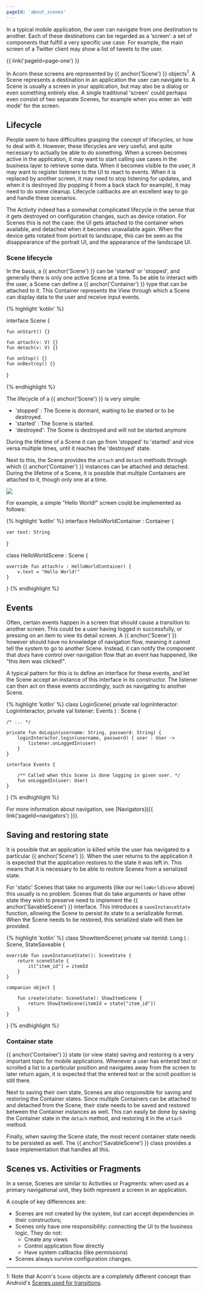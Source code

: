 ```yaml
---
pageId: 'about_scenes'
---
```


In a typical mobile application, the user can navigate from one destination to
another.
Each of these destinations can be regarded as a ‘screen’: a set of components
that fulfill a very specific use case.
For example, the main screen of a Twitter client may show a list of tweets to
the user.

{{ link('pageId=page-one') }}

In Acorn these screens are represented by {{ anchor('Scene') }} 
objects<sup>1</sup>.
A Scene represents a destination in an application the user can navigate to.
A Scene is usually a screen in your application, but may also be a dialog or
even something entirely else.
A single traditional 'screen' could perhaps even consist of two separate Scenes,
for example when you enter an 'edit mode' for the screen.

## Lifecycle

People seem to have difficulties grasping the concept of lifecycles, or how to
deal with it.
However, these lifecycles are very useful, and quite necessary to actually be
able to do something.
When a screen becomes active in the application, it may want to start calling
use cases in the business layer to retrieve some data.
When it becomes visible to the user, it may want to register listeners to the UI
to react to events.
When it is replaced by another screen, it may need to stop listening for
updates, and when it is destroyed (by popping it from a back stack for example),
it may need to do some cleanup.
Lifecycle callbacks are an excellent way to go and handle these scenarios.

The Activity indeed has a somewhat complicated lifecycle in the sense that it
gets destroyed on configuration changes, such as device rotation.
For Scenes this is not the case: the UI gets attached to the container when
available, and detached when it becomes unavailable again.
When the device gets rotated from portrait to landscape, this can be seen as the
disappearance of the portrait UI, and the appearance of the landscape UI.

### Scene lifecycle

In the basis, a {{ anchor('Scene') }} can be 'started' or 'stopped', and 
generally there is only one active Scene at a time.
To be able to interact with the user, a Scene can define a 
{{ anchor('Container') }} type that can be attached to it.
This Container represents the View through which a Scene can display data to the
user and receive input events.

{% highlight 'kotlin' %}

interface Scene<V : Container> {

    fun onStart() {}

    fun attach(v: V) {}
    fun detach(v: V) {}

    fun onStop() {}
    fun onDestroy() {}
}

{% endhighlight %}


The lifecycle of a {{ anchor('Scene') }} is very simple:

 - 'stopped'  : The Scene is dormant, waiting to be started or to be destroyed.
 - 'started'  : The Scene is started.
 - 'destroyed': The Scene is destroyed and will not be started anymore

During the lifetime of a Scene it can go from 'stopped' to 'started' and vice
versa multiple times, until it reaches the 'destroyed' state.

Next to this, the Scene provides the `attach` and `detach` methods through which
{{ anchor('Container') }} instances can be attached and detached.
During the lifetime of a Scene, it is possible that multiple Containers are
attached to it, though only one at a time.

![]({{site.baseUrl}}/assets/media/scene_lifecycle.png)

For example, a simple "Hello World!" screen could be implemented as follows:

{% highlight 'kotlin' %}
interface HelloWorldContainer : Container {

    var text: String
}

class HelloWorldScene : Scene<HelloWorldContainer> {

    override fun attach(v : HelloWorldContainer) {
        v.text = "Hello World!"
    }
}
{% endhighlight %}

## Events

Often, certain events happen in a screen that should cause a transition to
another screen.
This could be a user having logged in successfully, or pressing on an item to
view its detail screen.
A {{ anchor('Scene') }} however should have no knowledge of navigation flow, 
meaning it cannot tell the system to go to another Scene.
Instead, it can notify the component that _does_ have control over navigation
flow that an event has happened, like "this item was clicked!".

A typical pattern for this is to define an interface for these events, and let
the Scene accept an instance of this interface in its constructor.
The listener can then act on these events accordingly, such as navigating to 
another Scene.

{% highlight 'kotlin' %}
class LoginScene(
    private val loginInteractor: LoginInteractor,
    private val listener: Events
) : Scene<LoginContainer> {

    /* ... */

    private fun doLogin(username: String, password: String) {
        loginInteractor.login(username, password) { user : User ->
            listener.onLoggedIn(user)
        }
    }

    interface Events {

        /** Called when this Scene is done logging in given user. */
        fun onLoggedIn(user: User)
    }
}
{% endhighlight %}

For more information about navigation, see 
[Navigators]({{ link('pageId=navigators') }}).

## Saving and restoring state

It is possible that an application is killed while the user has navigated to a 
particular {{ anchor('Scene') }}.
When the user returns to the application it is expected that the application
restores to the state it was left in.
This means that it is necessary to be able to restore Scenes from a serialized
state.

For 'static' Scenes that take no arguments (like our `HelloWorldScene` above)
this usually is no problem.
Scenes that do take arguments or have other state they wish to preserve need to
implement the {{ anchor('SavableScene') }} interface.
This introduces a `saveInstanceState` function, allowing the Scene to persist its
state to a serializable format.
When the Scene needs to be restored, this serialized state will then be provided.

{% highlight 'kotlin' %}
class ShowItemScene(
    private val itemId: Long
) : Scene<ShowItemContainer>, StateSaveable {

    override fun saveInstanceState(): SceneState {
        return sceneState {
            it["item_id"] = itemId
        }
    }
    
    companion object {
    
        fun create(state: SceneState): ShowItemScene {
            return ShowItemScene(itemId = state["item_id"])
        }
    }
}
{% endhighlight %}

### Container state

{{ anchor('Container') }} state (or view state) saving and restoring is a very 
important topic for mobile applications.
Whenever a user has entered text or scrolled a list to a particular position and
navigates away from the screen to later return again, it is expected that the 
entered text or the scroll position is still there.

Next to saving their own state, Scenes are also responsible for saving and
restoring the Container states.
Since multiple Containers can be attached to and detached from the Scene, their
state needs to be saved and restored between the Container instances as well.
This can easily be done by saving the Container state in the `detach` method,
and restoring it in the `attach` method.

Finally, when saving the Scene state, the most recent container state needs to
be persisted as well.
The {{ anchor('SavableScene') }} class provides a base implementation that 
handles all this.

## Scenes vs. Activities or Fragments

In a sense, Scenes are similar to Activities or Fragments: when used as a
primary navigational unit, they both represent a screen in an application.

A couple of key differences are:

 - Scenes are not created by the system, but can accept dependencies in their
   constructors;
 - Scenes only have one responsibility: connecting the UI to the business logic.
   They do not:
    - Create any views
    - Control application flow directly
    - Have system callbacks (like permissions)
 - Scenes always survive configuration changes.
 
----

1: Note that Acorn's `Scene` objects are a completely different concept than Android's [Scenes used for transitions](https://developer.android.com/reference/android/transition/Scene).
